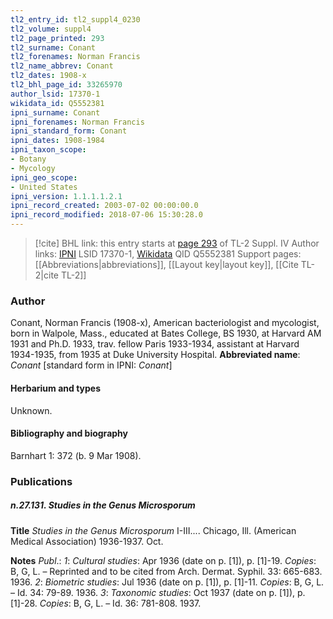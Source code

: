 ```yaml
---
tl2_entry_id: tl2_suppl4_0230
tl2_volume: suppl4
tl2_page_printed: 293
tl2_surname: Conant
tl2_forenames: Norman Francis
tl2_name_abbrev: Conant
tl2_dates: 1908-x
tl2_bhl_page_id: 33265970
author_lsid: 17370-1
wikidata_id: Q5552381
ipni_surname: Conant
ipni_forenames: Norman Francis
ipni_standard_form: Conant
ipni_dates: 1908-1984
ipni_taxon_scope: 
- Botany
- Mycology
ipni_geo_scope: 
- United States
ipni_version: 1.1.1.1.2.1
ipni_record_created: 2003-07-02 00:00:00.0
ipni_record_modified: 2018-07-06 15:30:28.0
---
```


> [!cite] BHL link: this entry starts at [page 293](https://www.biodiversitylibrary.org/page/33265970) of TL-2 Suppl. IV
> Author links: [IPNI](https://www.ipni.org/a/17370-1) LSID 17370-1, [Wikidata](https://www.wikidata.org/wiki/Q5552381) QID Q5552381
> Support pages: [[Abbreviations|abbreviations]], [[Layout key|layout key]], [[Cite TL-2|cite TL-2]]

### Author

Conant, Norman Francis (1908-x), American bacteriologist and mycologist, born in Walpole, Mass., educated at Bates College, BS 1930, at Harvard AM 1931 and Ph.D. 1933, trav. fellow Paris 1933-1934, assistant at Harvard 1934-1935, from 1935 at Duke University Hospital. 
**Abbreviated name**: *Conant* \[standard form in IPNI: *Conant*\]

#### Herbarium and types

Unknown.

#### Bibliography and biography

Barnhart 1: 372 (b. 9 Mar 1908).

### Publications

##### n.27.131. Studies in the Genus Microsporum

**Title**
*Studies in the Genus Microsporum* I-III.... Chicago, Ill. (American Medical Association) 1936-1937. Oct.

**Notes**
*Publ*.: *1*: *Cultural studies*: Apr 1936 (date on p. \[1\]), p. \[1\]-19. *Copies*: B, G, L. – Reprinted and to be cited from Arch. Dermat. Syphil. 33: 665-683. 1936.
*2*: *Biometric studies*: Jul 1936 (date on p. \[1\]), p. \[1\]-11. *Copies*: B, G, L. – Id. 34: 79-89. 1936.
*3*: *Taxonomic studies*: Oct 1937 (date on p. \[1\]), p. \[1\]-28. *Copies*: B, G, L. – Id. 36: 781-808. 1937.


